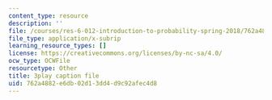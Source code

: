 ```yaml
---
content_type: resource
description: ''
file: /courses/res-6-012-introduction-to-probability-spring-2018/762a4882e6db02d13dd4d9c92afec4d8_K2Tlj27nkjs.srt
file_type: application/x-subrip
learning_resource_types: []
license: https://creativecommons.org/licenses/by-nc-sa/4.0/
ocw_type: OCWFile
resourcetype: Other
title: 3play caption file
uid: 762a4882-e6db-02d1-3dd4-d9c92afec4d8
---
```

